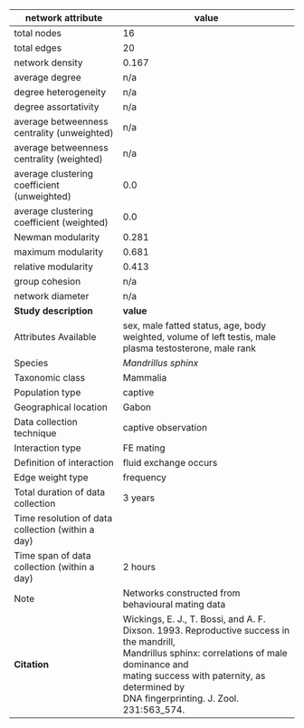 network attribute|value
---|---
total nodes|16
total edges|20
network density|0.167
average degree|n/a
degree heterogeneity|n/a
degree assortativity|n/a
average betweenness centrality (unweighted)|n/a
average betweenness centrality (weighted)|n/a
average clustering coefficient (unweighted)|0.0
average clustering coefficient (weighted)|0.0
Newman modularity|0.281
maximum modularity|0.681
relative modularity|0.413
group cohesion|n/a
network diameter|n/a
**Study description**|**value**
Attributes Available|sex, male fatted status, age, body weighted, volume of left testis, male plasma testosterone, male rank
Species|*Mandrillus sphinx*
Taxonomic class|Mammalia
Population type|captive
Geographical location|Gabon
Data collection technique|captive observation
Interaction type|FE mating
Definition of interaction|fluid exchange occurs
Edge weight type|frequency
Total duration of data collection|3 years
Time resolution of data collection (within a day)|
Time span of data collection (within a day)|2 hours
Note|Networks constructed from behavioural mating data
**Citation** | Wickings, E. J., T. Bossi, and A. F. <br> Dixson. 1993. Reproductive success in the mandrill, <br> Mandrillus sphinx: correlations of male dominance and <br> mating success with paternity, as determined by <br> DNA fingerprinting. J. Zool. 231:563_574.